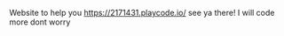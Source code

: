 Website to help you 
   https://2171431.playcode.io/ 
see ya there! 
  I will code more 
dont worry
